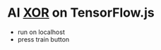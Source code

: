# AI [XOR](https://en.wikipedia.org/wiki/Exclusive_or) on TensorFlow.js

- run on localhost
- press train button